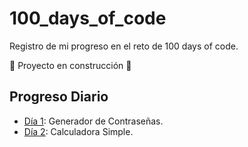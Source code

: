 # 100_days_of_code

Registro de mi progreso en el reto de 100 days of code.

:construction: Proyecto en construcción :construction:

## Progreso Diario
- [Día 1](Día-01/README.md): Generador de Contraseñas.
- [Día 2](Día-02/README.md): Calculadora Simple.




